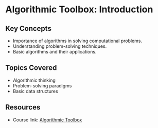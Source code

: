 # Algorithmic Toolbox: Introduction

## Key Concepts

- Importance of algorithms in solving computational problems.
- Understanding problem-solving techniques.
- Basic algorithms and their applications.

## Topics Covered

- Algorithmic thinking
- Problem-solving paradigms
- Basic data structures

## Resources

- Course link: [Algorithmic Toolbox](https://www.coursera.org/learn/algorithmic-toolbox/)

